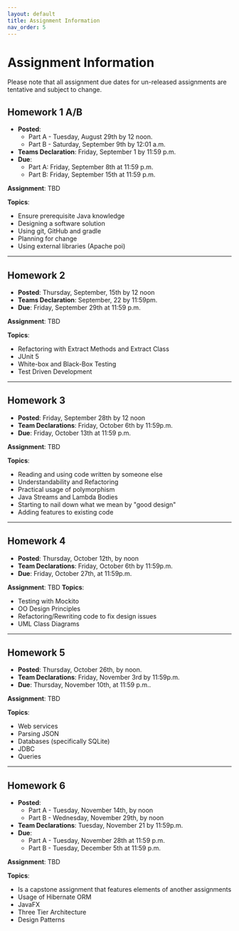 ```yaml
---
layout: default
title: Assignment Information
nav_order: 5
---
```


# Assignment Information
Please note that all assignment due dates for un-released assignments are tentative and
subject to change.

## Homework 1 A/B

* **Posted**: 
  * Part A - Tuesday, August 29th by 12 noon.
  * Part B - Saturday, September 9th by 12:01 a.m.
* **Teams Declaration**: Friday, September 1 by 11:59 p.m.
* **Due**:
  * Part A: Friday, September 8th at 11:59 p.m.
  * Part B: Friday, September 15th at 11:59 p.m.

**Assignment**: TBD

**Topics**: 
* Ensure prerequisite Java knowledge
* Designing a software solution
* Using git, GitHub and gradle
* Planning for change
* Using external libraries (Apache poi)


---

## Homework 2
* **Posted**: Thursday, September, 15th by 12 noon
* **Teams Declaration**: September, 22 by 11:59pm.
* **Due**: Friday, September 29th at 11:59 p.m.

**Assignment**: TBD

**Topics**:
* Refactoring with Extract Methods and Extract Class
* JUnit 5
* White-box and Black-Box Testing
* Test Driven Development

---

## Homework 3
* **Posted**: Friday, September 28th by 12 noon
* **Team Declarations**: Friday, October 6th by 11:59p.m.
* **Due**: Friday, October 13th at 11:59 p.m.

**Assignment**: TBD

**Topics**:
* Reading and using code written by someone else
* Understandability and Refactoring
* Practical usage of polymorphism
* Java Streams and Lambda Bodies
* Starting to nail down what we mean by "good design"
* Adding features to existing code

---

## Homework 4
* **Posted**: Thursday, October 12th, by noon
* **Team Declarations**: Friday, October 6th by 11:59p.m.
* **Due**: Friday, October 27th, at 11:59p.m.

**Assignment**: TBD
**Topics**:
* Testing with Mockito
* OO Design Principles
* Refactoring/Rewriting code to fix design issues
* UML Class Diagrams


---

## Homework 5
* **Posted**: Thursday, October 26th, by noon.
* **Team Declarations**: Friday, November 3rd by 11:59p.m.
* **Due**: Thursday, November 10th, at 11:59 p.m..

**Assignment**: TBD


**Topics**:
* Web services
* Parsing JSON
* Databases (specifically SQLite)
* JDBC
* Queries

---

## Homework 6
* **Posted**:  
  * Part A - Tuesday, November 14th, by noon
  * Part B - Wednesday, November 29th, by noon
* **Team Declarations**: Tuesday, November 21 by 11:59p.m.
* **Due**: 
  * Part A - Tuesday, November 28th at 11:59 p.m.
  * Part B - Tuesday, December 5th at 11:59 p.m.

**Assignment**: TBD

**Topics**:
* Is a capstone assignment that features elements of another assignments
* Usage of Hibernate ORM
* JavaFX
* Three Tier Architecture
* Design Patterns

